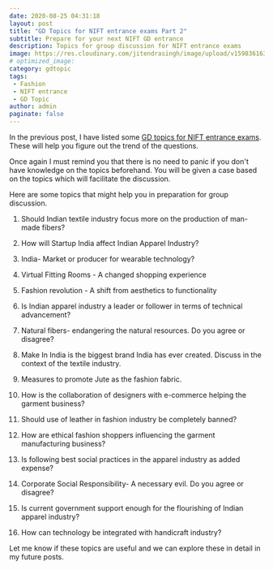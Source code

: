 ```yaml
---
date: 2020-08-25 04:31:18
layout: post
title: "GD Topics for NIFT entrance exams Part 2"
subtitle: Prepare for your next NIFT GD entrance
description: Topics for group discussion for NIFT entrance exams
image: https://res.cloudinary.com/jitendrasingh/image/upload/v1598361639/fashionliteracy/margarida-csilva-cQCqoTjr0B4-unsplash_p9mhss.webp
# optimized_image:
category: gdtopic
tags:
 - Fashion
 - NIFT entrance
 - GD Topic
author: admin
paginate: false
---
```


In the previous post, I have listed some [GD topics for NIFT entrance
exams](/gd-topics-for-nift-entrance-exams). These will help you figure out the trend of the questions. 

Once again I must remind you that there is no need to panic if you don't have knowledge on
the topics beforehand. You will be given a case based on the topics which will
facilitate the discussion.

Here are some topics that might help you in preparation for group discussion.

1) Should Indian textile industry focus more on the production of
man-made fibers?

2) How will Startup India affect Indian Apparel Industry?

3) India- Market or producer for wearable technology?

4) Virtual Fitting Rooms - A changed shopping experience

5) Fashion revolution - A shift from aesthetics to functionality

6) Is Indian apparel industry a leader or follower in terms of technical
advancement?

7) Natural fibers- endangering the natural resources. Do you agree or disagree?

8) Make In India is the biggest brand India has ever created. Discuss in the
context of the textile industry.

9) Measures to promote Jute as the fashion fabric.

10) How is the collaboration of designers with e-commerce helping the garment
business?

11) Should use of leather in fashion industry be completely banned?

12) How are ethical fashion shoppers influencing the garment manufacturing
business?

13) Is following best social practices in the apparel industry as added
expense?

14) Corporate Social Responsibility- A necessary evil. Do you agree or
disagree?

15) Is current government support enough for the flourishing of Indian apparel
industry?

16) How can technology be integrated with handicraft industry?

Let me know if these topics are useful and we can explore these in detail in my
future posts.

